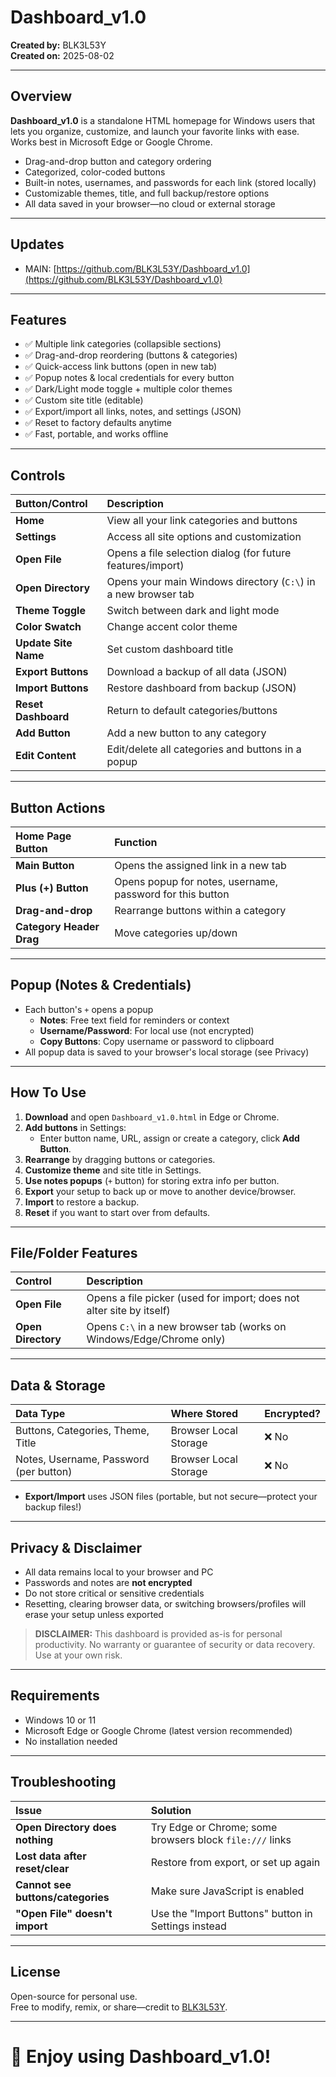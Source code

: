 # Dashboard_v1.0  
**Created by:** BLK3L53Y  
**Created on:** 2025-08-02  

---

## Overview

**Dashboard_v1.0** is a standalone HTML homepage for Windows users that lets you organize, customize, and launch your favorite links with ease.  
Works best in Microsoft Edge or Google Chrome.

- Drag-and-drop button and category ordering
- Categorized, color-coded buttons
- Built-in notes, usernames, and passwords for each link (stored locally)
- Customizable themes, title, and full backup/restore options
- All data saved in your browser—no cloud or external storage

---

## Updates

- MAIN: [https://github.com/BLK3L53Y/Dashboard_v1.0](https://github.com/BLK3L53Y/Dashboard_v1.0)

---

## Features

- ✅ Multiple link categories (collapsible sections)
- ✅ Drag-and-drop reordering (buttons & categories)
- ✅ Quick-access link buttons (open in new tab)
- ✅ Popup notes & local credentials for every button
- ✅ Dark/Light mode toggle + multiple color themes
- ✅ Custom site title (editable)
- ✅ Export/import all links, notes, and settings (JSON)
- ✅ Reset to factory defaults anytime
- ✅ Fast, portable, and works offline

---

## Controls

| Button/Control   | Description |
|:-----------------|:------------|
| **Home**         | View all your link categories and buttons |
| **Settings**     | Access all site options and customization |
| **Open File**    | Opens a file selection dialog (for future features/import) |
| **Open Directory** | Opens your main Windows directory (`C:\`) in a new browser tab |
| **Theme Toggle** | Switch between dark and light mode |
| **Color Swatch** | Change accent color theme |
| **Update Site Name** | Set custom dashboard title |
| **Export Buttons** | Download a backup of all data (JSON) |
| **Import Buttons** | Restore dashboard from backup (JSON) |
| **Reset Dashboard** | Return to default categories/buttons |
| **Add Button**   | Add a new button to any category |
| **Edit Content** | Edit/delete all categories and buttons in a popup |

---

## Button Actions

| Home Page Button         | Function |
|:------------------------|:---------|
| **Main Button**         | Opens the assigned link in a new tab |
| **Plus (+) Button**     | Opens popup for notes, username, password for this button |
| **Drag-and-drop**       | Rearrange buttons within a category |
| **Category Header Drag**| Move categories up/down |

---

## Popup (Notes & Credentials)

- Each button's `+` opens a popup
    - **Notes**: Free text field for reminders or context
    - **Username/Password**: For local use (not encrypted)
    - **Copy Buttons**: Copy username or password to clipboard
- All popup data is saved to your browser's local storage (see Privacy)

---

## How To Use

1. **Download** and open `Dashboard_v1.0.html` in Edge or Chrome.
2. **Add buttons** in Settings:  
    - Enter button name, URL, assign or create a category, click **Add Button**.
3. **Rearrange** by dragging buttons or categories.
4. **Customize theme** and site title in Settings.
5. **Use notes popups** (`+` button) for storing extra info per button.
6. **Export** your setup to back up or move to another device/browser.
7. **Import** to restore a backup.
8. **Reset** if you want to start over from defaults.

---

## File/Folder Features

| Control         | Description |
|:---------------|:------------|
| **Open File**  | Opens a file picker (used for import; does not alter site by itself) |
| **Open Directory** | Opens `C:\` in a new browser tab (works on Windows/Edge/Chrome only) |

---

## Data & Storage

| Data Type     | Where Stored         | Encrypted? |
|:--------------|:---------------------|:-----------|
| Buttons, Categories, Theme, Title | Browser Local Storage | ❌ No |
| Notes, Username, Password (per button) | Browser Local Storage | ❌ No |

- **Export/Import** uses JSON files (portable, but not secure—protect your backup files!)

---

## Privacy & Disclaimer

- All data remains local to your browser and PC
- Passwords and notes are **not encrypted**
- Do not store critical or sensitive credentials
- Resetting, clearing browser data, or switching browsers/profiles will erase your setup unless exported

> **DISCLAIMER:** This dashboard is provided as-is for personal productivity. No warranty or guarantee of security or data recovery. Use at your own risk.

---

## Requirements

- Windows 10 or 11
- Microsoft Edge or Google Chrome (latest version recommended)
- No installation needed

---

## Troubleshooting

| Issue                             | Solution |
|:-----------------------------------|:---------|
| **Open Directory does nothing**    | Try Edge or Chrome; some browsers block `file:///` links |
| **Lost data after reset/clear**    | Restore from export, or set up again |
| **Cannot see buttons/categories**  | Make sure JavaScript is enabled |
| **"Open File" doesn't import**     | Use the "Import Buttons" button in Settings instead |

---

## License

Open-source for personal use.  
Free to modify, remix, or share—credit to [BLK3L53Y](https://github.com/BLK3L53Y).

---

# 🚀 Enjoy using Dashboard_v1.0!
